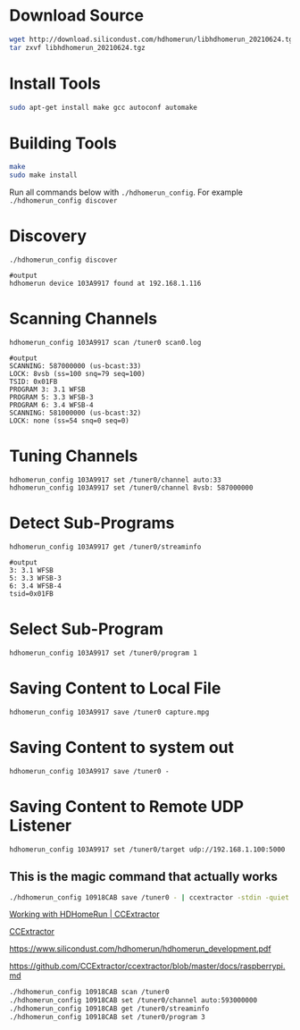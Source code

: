 # Download Source

```bash
wget http://download.silicondust.com/hdhomerun/libhdhomerun_20210624.tgz
tar zxvf libhdhomerun_20210624.tgz 
```

# Install Tools

```bash
sudo apt-get install make gcc autoconf automake
```

# Building Tools

```bash
make
sudo make install
```

Run all commands below with `./hdhomerun_config`. For example `./hdhomerun_config discover`

# Discovery

```text
./hdhomerun_config discover

#output
hdhomerun device 103A9917 found at 192.168.1.116
```

# Scanning Channels

```text
hdhomerun_config 103A9917 scan /tuner0 scan0.log

#output
SCANNING: 587000000 (us-bcast:33)
LOCK: 8vsb (ss=100 snq=79 seq=100)
TSID: 0x01FB
PROGRAM 3: 3.1 WFSB
PROGRAM 5: 3.3 WFSB-3
PROGRAM 6: 3.4 WFSB-4
SCANNING: 581000000 (us-bcast:32)
LOCK: none (ss=54 snq=0 seq=0)
```

# Tuning Channels

```text
hdhomerun_config 103A9917 set /tuner0/channel auto:33
hdhomerun_config 103A9917 set /tuner0/channel 8vsb: 587000000
```

# Detect Sub-Programs

```text
hdhomerun_config 103A9917 get /tuner0/streaminfo

#output
3: 3.1 WFSB
5: 3.3 WFSB-3
6: 3.4 WFSB-4
tsid=0x01FB
```

# Select Sub-Program

```
hdhomerun_config 103A9917 set /tuner0/program 1
```

# Saving Content to Local File

```text
hdhomerun_config 103A9917 save /tuner0 capture.mpg
```

# Saving Content to system out

```text
hdhomerun_config 103A9917 save /tuner0 - 
```

# Saving Content to Remote UDP Listener

```text
hdhomerun_config 103A9917 set /tuner0/target udp://192.168.1.100:5000
```



## This is the magic command that actually works

```bash
./hdhomerun_config 10918CAB save /tuner0 - | ccextractor -stdin -quiet -stdout
```

[Working with HDHomeRun | CCExtractor](https://ccextractor.org/public/general/working_with_hdhomerun/)

[CCExtractor](https://ccextractor.org/public/gsoc/repository_clients/)

https://www.silicondust.com/hdhomerun/hdhomerun_development.pdf

https://github.com/CCExtractor/ccextractor/blob/master/docs/raspberrypi.md



```bash
./hdhomerun_config 10918CAB scan /tuner0
./hdhomerun_config 10918CAB set /tuner0/channel auto:593000000
./hdhomerun_config 10918CAB get /tuner0/streaminfo
./hdhomerun_config 10918CAB set /tuner0/program 3

```
